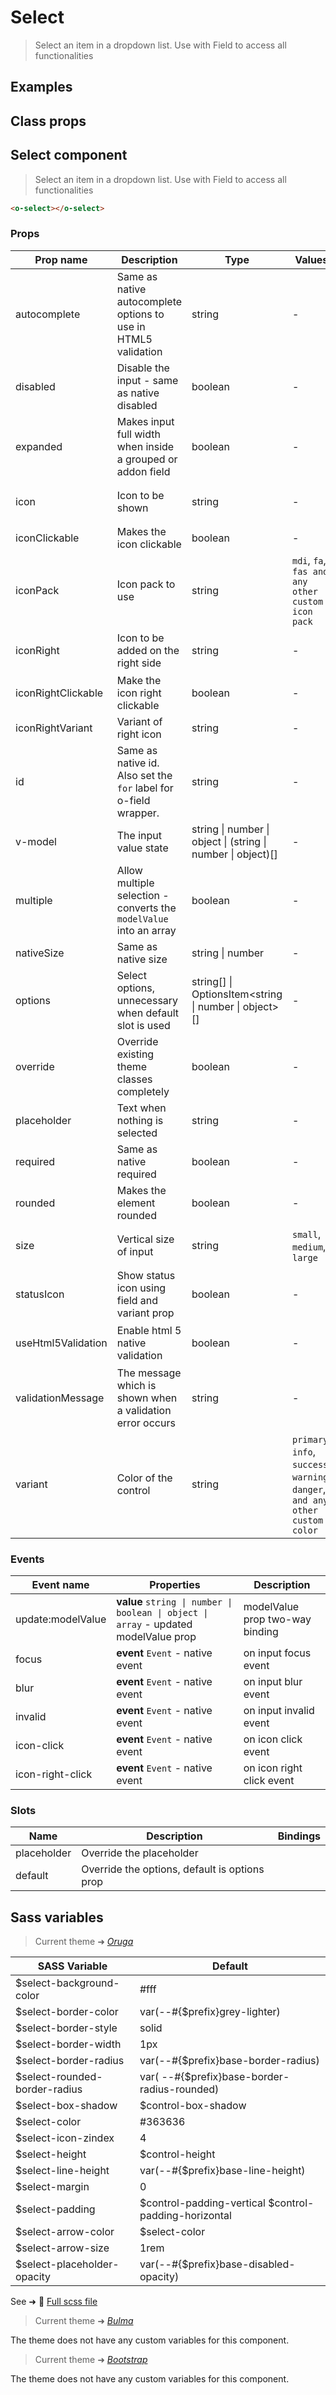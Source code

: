 # Select

<div class="vp-doc">

> Select an item in a dropdown list. Use with Field to access all functionalities

</div>

<div class="vp-example">

## Examples

<example-select />

</div>
<div class="vp-example">

## Class props

<inspector-select-viewer />

</div>

<div class="vp-doc">

## Select component

> Select an item in a dropdown list. Use with Field to access all functionalities

```html
<o-select></o-select>
```

### Props

| Prop name          | Description                                                        | Type                                                         | Values                                                                          | Default                                                                                                                                               |
| ------------------ | ------------------------------------------------------------------ | ------------------------------------------------------------ | ------------------------------------------------------------------------------- | ----------------------------------------------------------------------------------------------------------------------------------------------------- |
| autocomplete       | Same as native autocomplete options to use in HTML5 validation     | string                                                       | -                                                                               | <div><small>From <b>config</b>:</small></div><code style='white-space: nowrap; padding: 0;'>select: {<br>&nbsp;&nbsp;autocomplete: "off"<br>}</code>  |
| disabled           | Disable the input - same as native disabled                        | boolean                                                      | -                                                                               | <code style='white-space: nowrap; padding: 0;'>false</code>                                                                                           |
| expanded           | Makes input full width when inside a grouped or addon field        | boolean                                                      | -                                                                               | <code style='white-space: nowrap; padding: 0;'>false</code>                                                                                           |
| icon               | Icon to be shown                                                   | string                                                       | -                                                                               | <div><small>From <b>config</b>:</small></div><code style='white-space: nowrap; padding: 0;'>select: {<br>&nbsp;&nbsp;icon: undefined<br>}</code>      |
| iconClickable      | Makes the icon clickable                                           | boolean                                                      | -                                                                               | <code style='white-space: nowrap; padding: 0;'>false</code>                                                                                           |
| iconPack           | Icon pack to use                                                   | string                                                       | `mdi`, `fa`, `fas and any other custom icon pack`                               | <div><small>From <b>config</b>:</small></div><code style='white-space: nowrap; padding: 0;'>select: {<br>&nbsp;&nbsp;iconPack: undefined<br>}</code>  |
| iconRight          | Icon to be added on the right side                                 | string                                                       | -                                                                               | <div><small>From <b>config</b>:</small></div><code style='white-space: nowrap; padding: 0;'>select: {<br>&nbsp;&nbsp;iconRight: undefined<br>}</code> |
| iconRightClickable | Make the icon right clickable                                      | boolean                                                      | -                                                                               | <code style='white-space: nowrap; padding: 0;'>false</code>                                                                                           |
| iconRightVariant   | Variant of right icon                                              | string                                                       | -                                                                               |                                                                                                                                                       |
| id                 | Same as native id. Also set the `for` label for o-field wrapper.   | string                                                       | -                                                                               | <code style='white-space: nowrap; padding: 0;'>uuid()</code>                                                                                          |
| v-model            | The input value state                                              | string \| number \| object \| (string \| number \| object)[] | -                                                                               | <code style='white-space: nowrap; padding: 0;'>null</code>                                                                                            |
| multiple           | Allow multiple selection - converts the `modelValue` into an array | boolean                                                      | -                                                                               | <code style='white-space: nowrap; padding: 0;'></code>                                                                                                |
| nativeSize         | Same as native size                                                | string \| number                                             | -                                                                               |                                                                                                                                                       |
| options            | Select options, unnecessary when default slot is used              | string[] \| OptionsItem&lt;string \| number \| object&gt;[]  | -                                                                               |                                                                                                                                                       |
| override           | Override existing theme classes completely                         | boolean                                                      | -                                                                               |                                                                                                                                                       |
| placeholder        | Text when nothing is selected                                      | string                                                       | -                                                                               |                                                                                                                                                       |
| required           | Same as native required                                            | boolean                                                      | -                                                                               | <code style='white-space: nowrap; padding: 0;'>false</code>                                                                                           |
| rounded            | Makes the element rounded                                          | boolean                                                      | -                                                                               | <code style='white-space: nowrap; padding: 0;'>false</code>                                                                                           |
| size               | Vertical size of input                                             | string                                                       | `small`, `medium`, `large`                                                      | <div><small>From <b>config</b>:</small></div><code style='white-space: nowrap; padding: 0;'>select: {<br>&nbsp;&nbsp;size: undefined<br>}</code>      |
| statusIcon         | Show status icon using field and variant prop                      | boolean                                                      | -                                                                               | <div><small>From <b>config</b>:</small></div><code style='white-space: nowrap; padding: 0;'>{<br>&nbsp;&nbsp;statusIcon: true<br>}</code>             |
| useHtml5Validation | Enable html 5 native validation                                    | boolean                                                      | -                                                                               | <div><small>From <b>config</b>:</small></div><code style='white-space: nowrap; padding: 0;'>{<br>&nbsp;&nbsp;useHtml5Validation: true<br>}</code>     |
| validationMessage  | The message which is shown when a validation error occurs          | string                                                       | -                                                                               |                                                                                                                                                       |
| variant            | Color of the control                                               | string                                                       | `primary`, `info`, `success`, `warning`, `danger`, `and any other custom color` | <div><small>From <b>config</b>:</small></div><code style='white-space: nowrap; padding: 0;'>select: {<br>&nbsp;&nbsp;variant: undefined<br>}</code>   |

### Events

| Event name        | Properties                                                                           | Description                     |
| ----------------- | ------------------------------------------------------------------------------------ | ------------------------------- |
| update:modelValue | **value** `string \| number \| boolean \| object \| array` - updated modelValue prop | modelValue prop two-way binding |
| focus             | **event** `Event` - native event                                                     | on input focus event            |
| blur              | **event** `Event` - native event                                                     | on input blur event             |
| invalid           | **event** `Event` - native event                                                     | on input invalid event          |
| icon-click        | **event** `Event` - native event                                                     | on icon click event             |
| icon-right-click  | **event** `Event` - native event                                                     | on icon right click event       |

### Slots

| Name        | Description                                   | Bindings |
| ----------- | --------------------------------------------- | -------- |
| placeholder | Override the placeholder                      |          |
| default     | Override the options, default is options prop |          |

</div>

<div class="vp-doc">

## Sass variables

<div class="theme-oruga">

> Current theme ➜ _[Oruga](https://github.com/oruga-ui/theme-oruga)_

| SASS Variable                 | Default                                               |
| ----------------------------- | ----------------------------------------------------- |
| $select-background-color      | #fff                                                  |
| $select-border-color          | var(--#{$prefix}grey-lighter)                         |
| $select-border-style          | solid                                                 |
| $select-border-width          | 1px                                                   |
| $select-border-radius         | var(--#{$prefix}base-border-radius)                   |
| $select-rounded-border-radius | var( --#{$prefix}base-border-radius-rounded)          |
| $select-box-shadow            | $control-box-shadow                                   |
| $select-color                 | #363636                                               |
| $select-icon-zindex           | 4                                                     |
| $select-height                | $control-height                                       |
| $select-line-height           | var(--#{$prefix}base-line-height)                     |
| $select-margin                | 0                                                     |
| $select-padding               | $control-padding-vertical $control-padding-horizontal |
| $select-arrow-color           | $select-color                                         |
| $select-arrow-size            | 1rem                                                  |
| $select-placeholder-opacity   | var(--#{$prefix}base-disabled-opacity)                |

See ➜ 📄 [Full scss file](https://github.com/oruga-ui/theme-oruga/tree/main/src/assets/scss/components/_select.scss)

</div><div class="theme-bulma">

> Current theme ➜ _[Bulma](https://github.com/oruga-ui/theme-bulma)_

<p>The theme does not have any custom variables for this component.</p>
</div><div class="theme-bootstrap">

> Current theme ➜ _[Bootstrap](https://github.com/oruga-ui/theme-bootstrap)_

<p>The theme does not have any custom variables for this component.</p>
</div>

</div>
